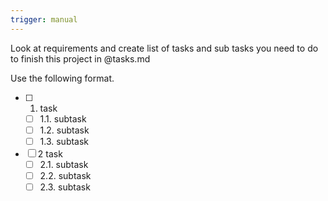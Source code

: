 ```yaml
---
trigger: manual
---
```


Look at requirements and create list of tasks and sub tasks you need to do to finish this project in @tasks.md

Use the following format.

- [ ] 1. task
  - [ ] 1.1. subtask
  - [ ] 1.2. subtask
  - [ ] 1.3. subtask
- [ ] 2 task
  - [ ] 2.1. subtask
  - [ ] 2.2. subtask
  - [ ] 2.3. subtask
